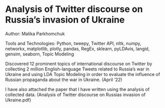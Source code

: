 # Analysis of Twitter discourse on Russia’s invasion of Ukraine
Author: Malika Parkhomchuk

Tools and Technologies: Python, tweepy, Twitter API, nltk, numpy, networkx, matplotlib, plotly, pandas, RegEx, sklearn, pyLDAvis, langid, gensim, seaborn, Topic Modeling

Discovered 12 prominent topics of international discourse on Twitter by collecting 2 million English-language Tweets related to Russia’s war in Ukraine and using LDA Topic Modeling in order to evaluate the influence of Russian propaganda about the war in Ukraine. (April ‘22)

I have also attached the paper that I have written using the analysis of collected data. (Analysis of Twitter discourse on Russias invasion of Ukraine.pdf)
